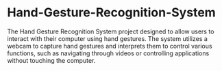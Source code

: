 # Hand-Gesture-Recognition-System
The Hand Gesture Recognition System project designed to allow users to interact with their computer using hand gestures. The system utilizes a webcam to capture hand gestures and interprets them to control various functions, such as navigating through videos or controlling applications without touching the computer.
